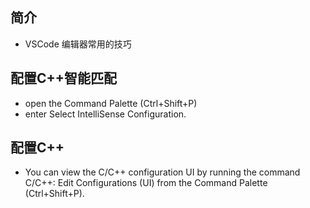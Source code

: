 ## 简介

+ VSCode 编辑器常用的技巧

## 配置C++智能匹配

+ open the Command Palette (Ctrl+Shift+P) 
+ enter Select IntelliSense Configuration. 

## 配置C++

+ You can view the C/C++ configuration UI by running the command C/C++: Edit Configurations (UI) from the Command Palette (Ctrl+Shift+P).